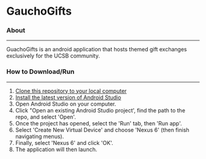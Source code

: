 # GauchoGifts
### About
---------
GuachoGifts is an android application that hosts themed gift exchanges exclusively for the UCSB community.

### How to Download/Run
---------
1. [Clone this repository to your local computer](https://github.com/efreila/GauchoGifts)
2. [Install the latest version of Android Studio](https://developer.android.com/studio/index.html)
3. Open Android Studio on your computer.
4. Click "Open an existing Android Studio project', find the path to the repo, and select 'Open'. 
5. Once the project has opened, select the 'Run' tab, then 'Run app'.
6. Select 'Create New Virtual Device' and choose 'Nexus 6' (then finish navigating menus).
7. Finally, select 'Nexus 6' and click 'OK'.
8. The application will then launch.
